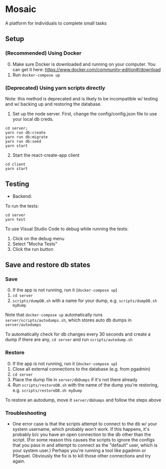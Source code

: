 # Mosaic 

A platform for individuals to complete small tasks

## Setup

### (Recommended) Using Docker

0. Make sure Docker is downloaded and running on your computer. You can get it here: https://www.docker.com/community-edition#/download
0. Run `docker-compose up`

### (Deprecated) Using yarn scripts directly

Note: this method is deprecated and is likely to be incompatible w/ testing and w/ backing up and restoring the database.

1. Set up the node server.
  First, change the config/config.json file to use your local db creds.
  
```
cd server;
yarn run db:create
yarn run db:migrate
yarn run db:seed
yarn start
```

2. Start the react-create-app client

```
cd client 
yarn start
```

## Testing

- Backend:

To run the tests:

```
cd server
yarn test
```

To use Visual Studio Code to debug while running the tests:
1. Click on the debug menu
2. Select "Mocha Tests"
3. Click the run button

## Save and restore db states

### Save
0. If the app is not running, run it (`docker-compose up`)
0. `cd server`
0. `scripts/dumpDB.sh` with a name for your dump, e.g. `scripts/dumpDB.sh myDump`

Note that `docker-compose up` automatically runs `server/scripts/autodumps.sh`, which stores auto db dumps in `server/autodumps`

To automatically check for db changes every 30 seconds and create a dump if there are any, `cd server` and run `scripts/autodump.sh`

### Restore

0. If the app is not running, run it (`docker-compose up`)
0. Close all external connections to the database (e.g. from pgadmin)
0. `cd server`
0. Place the dump file in `server/dbDumps` if it's not there already 
0. Run `scripts/restoreDB.sh` with the name of the dump you're restoring, e.g. `scripts/restoreDB.sh myDump`

To restore an autodump, move it `server/dbDumps` and follow the steps above

### Troubleshooting
- One error case is that the scripts attempt to connect to the db w/ your system username, which probably won't work. If this happens, it's probably b/c you have an open connection to the db other than the script. (For some reason this causes the scripts to ignore the configs that you pass in and attempt to connect as the "default" user, which is your system user.) Perhaps you're running a tool like pgadmin or PSequel. Obviously the fix is to kill those other connections and try again.